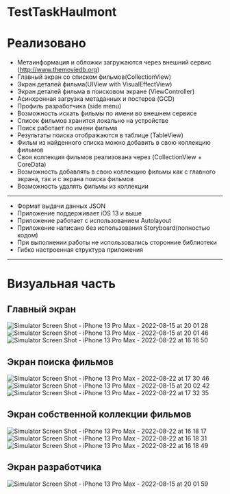 # TestTaskHaulmont

# Реализовано
- Метаинформация и обложки загружаются через внешний сервис (http://www.themoviedb.org)
- Главный экран со списком фильмов(CollectionView)
- Экран деталей фильма(UIView with VisualEffectView)
- Экран деталей фильма в поисковом экране (ViewController)
- Асинхронная загрузка метаданных и постеров (GCD)
- Профиль разработчика (side menu)
- Возможность искать фильмы по имени во внешнем сервисе
- Список фильмов хранится локально на устройстве
- Поиск работает по имени фильма
- Результаты поиска отображаются в таблице (TableView)
- Фильм из найденного списка можно добавить в свою коллекцию фильмов
- Своя коллекция фильмов реализована через (CollectionView + CoreData)
- Возможность добавлять в свою коллекцию фильмы как с главного экрана, так и с экрана поиска фильмов
- Возможность удалять фильмы из коллекции
---
- Формат выдачи данных JSON
- Приложение  поддерживает iOS 13 и выше
- Приложение работает с использованием Autolayout
- Приложение написано без использования Storyboard(полностью кодом)
- При выполнении работы не использовались сторонние библиотеки
- Гибко настроенная структура приложения 
---
# Визуальная часть
## Главный экран
![Simulator Screen Shot - iPhone 13 Pro Max - 2022-08-15 at 20 01 28](https://user-images.githubusercontent.com/100344157/185918501-fdec9972-2f5a-426c-b4c6-dcdc95fc7a21.png) 
![Simulator Screen Shot - iPhone 13 Pro Max - 2022-08-15 at 20 01 46](https://user-images.githubusercontent.com/100344157/185918527-63ce2ffb-1317-4a95-a6d1-6319064de376.png)
![Simulator Screen Shot - iPhone 13 Pro Max - 2022-08-22 at 16 16 50](https://user-images.githubusercontent.com/100344157/185919718-b7a42a33-fb70-410d-b1fb-a03a56630f09.png)

## Экран поиска фильмов
![Simulator Screen Shot - iPhone 13 Pro Max - 2022-08-22 at 17 30 46](https://user-images.githubusercontent.com/100344157/185933299-86ece3cb-4f06-496c-bd67-ee3e043e3dc8.png)
![Simulator Screen Shot - iPhone 13 Pro Max - 2022-08-15 at 20 02 42](https://user-images.githubusercontent.com/100344157/185918629-9dc6e4c3-76e8-49b2-89b6-c0ad12a64901.png)
![Simulator Screen Shot - iPhone 13 Pro Max - 2022-08-22 at 17 32 35](https://user-images.githubusercontent.com/100344157/185933566-05a3a4f9-30c7-440a-a628-9e26febf57c1.png)


## Экран собственной коллекции фильмов
![Simulator Screen Shot - iPhone 13 Pro Max - 2022-08-22 at 16 18 17](https://user-images.githubusercontent.com/100344157/185919677-eaf75a87-a525-413a-bc3f-44098314b926.png)
![Simulator Screen Shot - iPhone 13 Pro Max - 2022-08-22 at 16 18 31](https://user-images.githubusercontent.com/100344157/185919693-76b6f810-bfc1-410c-aff3-5eb35c413f4e.png)
![Simulator Screen Shot - iPhone 13 Pro Max - 2022-08-22 at 16 18 49](https://user-images.githubusercontent.com/100344157/185919701-4a5c0b37-dd09-488e-9d3f-738f2bd20fff.png)

## Экран разработчика
![Simulator Screen Shot - iPhone 13 Pro Max - 2022-08-15 at 20 01 59](https://user-images.githubusercontent.com/100344157/185918668-4540baaa-3a8a-4fb3-bde3-21ce43184428.png)
